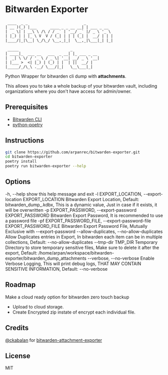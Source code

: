 # Bitwarden Exporter

```text
 ____  _ _                         _            
| __ )(_) |___      ____ _ _ __ __| | ___ _ __  
|  _ \| | __\ \ /\ / / _` | '__/ _` |/ _ \ '_ \ 
| |_) | | |_ \ V  V / (_| | | | (_| |  __/ | | |
|____/|_|\__| \_/\_/ \__,_|_|  \__,_|\___|_| |_|
                                                
 _____                       _            
| ____|_  ___ __   ___  _ __| |_ ___ _ __ 
|  _| \ \/ / '_ \ / _ \| '__| __/ _ \ '__|
| |___ >  <| |_) | (_) | |  | ||  __/ |   
|_____/_/\_\ .__/ \___/|_|   \__\___|_|   
```

Python Wrapper for bitwarden cli dump with **attachments**.

This allows you to take a whole backup of your bitwarden vault, including organizations where you don't have access for admin/owner.

## Prerequisites

- [Bitwarden CLI](https://bitwarden.com/help/article/cli/#download-and-install)
- [python-poetry](https://python-poetry.org/docs/#installation)

## Instructions

```bash
git clone https://github.com/arpanrec/bitwarden-exporter.git
cd bitwarden-exporter
poetry install
poetry run bitwarden-exporter --help
```

## Options

  -h, --help            show this help message and exit
  -l EXPORT_LOCATION, --export-location EXPORT_LOCATION
                        Bitwarden Export Location, Default: bitwarden_dump_<timestamp>.kdbx, This is a dynamic value, Just in case if it exists, it will be overwritten
  -p EXPORT_PASSWORD, --export-password EXPORT_PASSWORD
                        Bitwarden Export Password, It is recommended to use a password file
  -pf EXPORT_PASSWORD_FILE, --export-password-file EXPORT_PASSWORD_FILE
                        Bitwarden Export Password File, Mutually Exclusive with --export-password
  --allow-duplicates, --no-allow-duplicates
                        Allow Duplicates entries in Export, In bitwarden each item can be in multiple collections, Default: --no-allow-duplicates
  --tmp-dir TMP_DIR     Temporary Directory to store temporary sensitive files, Make sure to delete it after the export, Default: /home/arpan/workspace/bitwarden-
                        exporter/bitwarden_dump_attachments
  --verbose, --no-verbose
                        Enable Verbose Logging, This will print debug logs, THAT MAY CONTAIN SENSITIVE INFORMATION, Default: --no-verbose

## Roadmap

Make a cloud ready option for bitwarden zero touch backup

- Upload to cloud storage.
- Create Encrypted zip instate of encrypt each individual file.

## Credits

[@ckabalan](https://github.com/ckabalan) for [bitwarden-attachment-exporter](https://github.com/ckabalan/bitwarden-attachment-exporter)

## License

MIT
